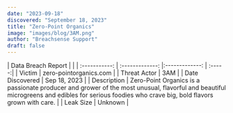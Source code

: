 ```yaml
---
date: "2023-09-18"
discovered: "September 18, 2023"
title: "Zero-Point Organics"
image: "images/blog/3AM.png"
author: "Breachsense Support"
draft: false
---
```


| Data Breach Report           |              | 
| :-----------: | :-------------:     |:-------------:    | :-----:|
| Victim      | zero-pointorganics.com      | 
| Threat Actor      | 3AM      | 
| Date Discovered      | Sep 18, 2023      | 
| Description      | Zero-Point Organics is a passionate producer and grower of the most unusual, flavorful and beautiful microgreens and edibles for serious foodies who crave big, bold flavors grown with care.      | 
| Leak Size      | Unknown      | 

